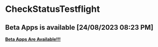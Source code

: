 # CheckStatusTestflight
## Beta Apps is available	[24/08/2023 08:23 PM]
**[Beta Apps Are Available!!!](https://github.com/manhnh97/CheckStatusTestflight/blob/master/Result_BetaAppsAvailable.md)**